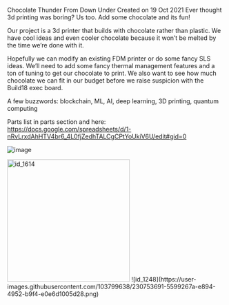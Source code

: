 Chocolate Thunder From Down Under 
Created on 19 Oct 2021
Ever thought 3d printing was boring? Us too. Add some chocolate and its fun!

Our project is a 3d printer that builds with chocolate rather than plastic. 
We have cool ideas and even cooler chocolate because it won’t be melted by the time we’re done with it.

Hopefully we can modify an existing FDM printer or do some fancy SLS ideas. 
We’ll need to add some fancy thermal management features and a ton of tuning to get our chocolate to print. 
We also want to see how much chocolate we can fit in our budget before we raise suspicion with the Build18 exec board.

A few buzzwords: blockchain, ML, AI, deep learning, 3D printing, quantum computing

Parts list in parts section and here: https://docs.google.com/spreadsheets/d/1-nRvLrxdAhHTV4br6_4L0fjZedhTALCgCPtYoUkiV6U/edit#gid=0

![image](https://user-images.githubusercontent.com/103799638/230753299-13cbe1f1-147f-45ac-9795-cc90fc6512fe.png)

<img width="284" alt="id_1614" src="https://user-images.githubusercontent.com/103799638/230753683-a8efe5d2-3d26-4f46-9d68-0a9b428312f8.png">
![id_1248](https://user-images.githubusercontent.com/103799638/230753691-5599267a-e894-4952-b9f4-e0e6d1005d28.png)

